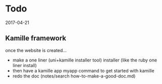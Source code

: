 Todo
========
2017-04-21


Kamille framework
-----------------

once the website is created...

- make a one liner (uni+kamille installer tool) installer (like the ruby one liner install)
- then have a kamille app myapp command to get started with kamille
- redo the doc (notes/search how-to-make-a-good-doc.md)